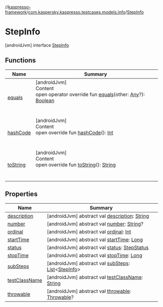 //[kaspresso-framework](../../index.md)/[com.kaspersky.kaspresso.testcases.models.info](../index.md)/[StepInfo](index.md)



# StepInfo  
 [androidJvm] interface [StepInfo](index.md)   


## Functions  
  
|  Name|  Summary| 
|---|---|
| [equals](https://kotlinlang.org/api/latest/jvm/stdlib/kotlin/-any/equals.html)| [androidJvm]  <br>Content  <br>open operator override fun [equals](https://kotlinlang.org/api/latest/jvm/stdlib/kotlin/-any/equals.html)(other: [Any](https://kotlinlang.org/api/latest/jvm/stdlib/kotlin/-any/index.html)?): [Boolean](https://kotlinlang.org/api/latest/jvm/stdlib/kotlin/-boolean/index.html)  <br><br><br>
| [hashCode](https://kotlinlang.org/api/latest/jvm/stdlib/kotlin/-any/hash-code.html)| [androidJvm]  <br>Content  <br>open override fun [hashCode](https://kotlinlang.org/api/latest/jvm/stdlib/kotlin/-any/hash-code.html)(): [Int](https://kotlinlang.org/api/latest/jvm/stdlib/kotlin/-int/index.html)  <br><br><br>
| [toString](https://kotlinlang.org/api/latest/jvm/stdlib/kotlin/-any/to-string.html)| [androidJvm]  <br>Content  <br>open override fun [toString](https://kotlinlang.org/api/latest/jvm/stdlib/kotlin/-any/to-string.html)(): [String](https://kotlinlang.org/api/latest/jvm/stdlib/kotlin/-string/index.html)  <br><br><br>


## Properties  
  
|  Name|  Summary| 
|---|---|
| [description](index.md#com.kaspersky.kaspresso.testcases.models.info/StepInfo/description/#/PointingToDeclaration/)|  [androidJvm] abstract val [description](index.md#com.kaspersky.kaspresso.testcases.models.info/StepInfo/description/#/PointingToDeclaration/): [String](https://kotlinlang.org/api/latest/jvm/stdlib/kotlin/-string/index.html)   <br>
| [number](index.md#com.kaspersky.kaspresso.testcases.models.info/StepInfo/number/#/PointingToDeclaration/)|  [androidJvm] abstract val [number](index.md#com.kaspersky.kaspresso.testcases.models.info/StepInfo/number/#/PointingToDeclaration/): [String](https://kotlinlang.org/api/latest/jvm/stdlib/kotlin/-string/index.html)?   <br>
| [ordinal](index.md#com.kaspersky.kaspresso.testcases.models.info/StepInfo/ordinal/#/PointingToDeclaration/)|  [androidJvm] abstract val [ordinal](index.md#com.kaspersky.kaspresso.testcases.models.info/StepInfo/ordinal/#/PointingToDeclaration/): [Int](https://kotlinlang.org/api/latest/jvm/stdlib/kotlin/-int/index.html)   <br>
| [startTime](index.md#com.kaspersky.kaspresso.testcases.models.info/StepInfo/startTime/#/PointingToDeclaration/)|  [androidJvm] abstract val [startTime](index.md#com.kaspersky.kaspresso.testcases.models.info/StepInfo/startTime/#/PointingToDeclaration/): [Long](https://kotlinlang.org/api/latest/jvm/stdlib/kotlin/-long/index.html)   <br>
| [status](index.md#com.kaspersky.kaspresso.testcases.models.info/StepInfo/status/#/PointingToDeclaration/)|  [androidJvm] abstract val [status](index.md#com.kaspersky.kaspresso.testcases.models.info/StepInfo/status/#/PointingToDeclaration/): [StepStatus](../../com.kaspersky.kaspresso.testcases.models/-step-status/index.md)   <br>
| [stopTime](index.md#com.kaspersky.kaspresso.testcases.models.info/StepInfo/stopTime/#/PointingToDeclaration/)|  [androidJvm] abstract val [stopTime](index.md#com.kaspersky.kaspresso.testcases.models.info/StepInfo/stopTime/#/PointingToDeclaration/): [Long](https://kotlinlang.org/api/latest/jvm/stdlib/kotlin/-long/index.html)   <br>
| [subSteps](index.md#com.kaspersky.kaspresso.testcases.models.info/StepInfo/subSteps/#/PointingToDeclaration/)|  [androidJvm] abstract val [subSteps](index.md#com.kaspersky.kaspresso.testcases.models.info/StepInfo/subSteps/#/PointingToDeclaration/): [List](https://kotlinlang.org/api/latest/jvm/stdlib/kotlin.collections/-list/index.html)<[StepInfo](index.md)>   <br>
| [testClassName](index.md#com.kaspersky.kaspresso.testcases.models.info/StepInfo/testClassName/#/PointingToDeclaration/)|  [androidJvm] abstract val [testClassName](index.md#com.kaspersky.kaspresso.testcases.models.info/StepInfo/testClassName/#/PointingToDeclaration/): [String](https://kotlinlang.org/api/latest/jvm/stdlib/kotlin/-string/index.html)   <br>
| [throwable](index.md#com.kaspersky.kaspresso.testcases.models.info/StepInfo/throwable/#/PointingToDeclaration/)|  [androidJvm] abstract val [throwable](index.md#com.kaspersky.kaspresso.testcases.models.info/StepInfo/throwable/#/PointingToDeclaration/): [Throwable](https://kotlinlang.org/api/latest/jvm/stdlib/kotlin/-throwable/index.html)?   <br>

